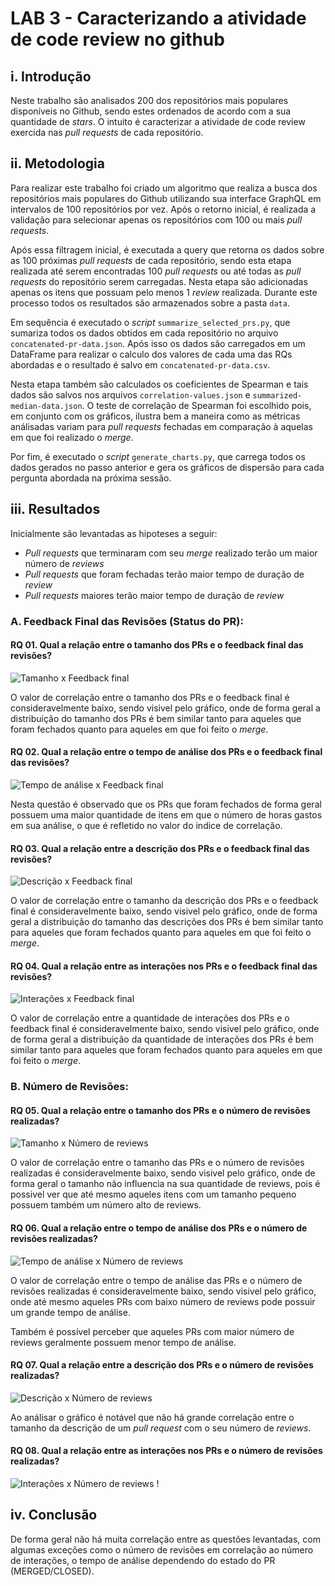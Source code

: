# LAB 3 -  Caracterizando a atividade de code review no github

## i. Introdução

Neste trabalho são analisados 200 dos repositórios mais populares disponíveis no Github, sendo estes ordenados de acordo com a sua quantidade de *stars*. O intuito é caracterizar a atividade de code review exercida nas *pull requests* de cada repositório.

## ii. Metodologia

Para realizar este trabalho foi criado um algoritmo que realiza a busca dos repositórios mais populares do Github utilizando sua interface GraphQL em intervalos de 100 repositórios por vez. Após o retorno inicial, é realizada a validação para selecionar apenas os repositórios com 100 ou mais *pull requests*. 

Após essa filtragem inicial, é executada a query que retorna os dados sobre as 100 próximas *pull requests* de cada repositório, sendo esta etapa realizada até serem encontradas 100 *pull requests*  ou até todas as *pull requests* do repositório serem carregadas. Nesta etapa são adicionadas apenas os itens que possuam pelo menos 1 *review* realizada. Durante este processo todos os resultados são armazenados sobre a pasta `data`.

Em sequência é executado o *script* `summarize_selected_prs.py`, que sumariza todos os dados obtidos em cada repositório no arquivo `concatenated-pr-data.json`. Após isso os dados são carregados em um DataFrame para realizar o calculo dos valores de cada uma das RQs abordadas e o resultado é salvo em `concatenated-pr-data.csv`.

Nesta etapa também são calculados os coeficientes de Spearman e tais dados são salvos nos arquivos `correlation-values.json` e `summarized-median-data.json`. O teste de correlação de Spearman foi escolhido pois, em conjunto com os gráficos, ilustra bem a maneira como as métricas análisadas variam para *pull requests* fechadas em comparação à aquelas em que foi realizado o *merge*.

Por fim, é executado o *script* `generate_charts.py`, que carrega todos os dados gerados no passo anterior e gera os gráficos de dispersão para cada pergunta abordada na próxima sessão.

## iii. Resultados

Inicialmente são levantadas as hipoteses a seguir:
- *Pull requests* que terminaram com seu *merge* realizado terão um maior número de *reviews*
- *Pull requests* que foram fechadas terão maior tempo de duração de *review*
- *Pull requests* maiores terão maior tempo de duração de *review*

### A. Feedback Final das Revisões (Status do PR):

#### RQ 01. Qual a relação entre o tamanho dos PRs e o feedback final das revisões?

![Tamanho x Feedback final](./charts/chart-a-rq1.png)

O valor de correlação entre o tamanho dos PRs e o feedback final é consideravelmente baixo, sendo visivel pelo gráfico, onde de forma geral a distribuição do tamanho dos PRs é bem similar tanto para aqueles que foram fechados quanto para aqueles em que foi feito o *merge*.

#### RQ 02. Qual a relação entre o tempo de análise dos PRs e o feedback final das revisões?

![Tempo de análise x Feedback final](./charts/chart-a-rq2.png) 

Nesta questão é observado que os PRs que foram fechados de forma geral possuem uma maior quantidade de itens em que o número de horas gastos em sua análise, o que é refletido no valor do indice de correlação.

#### RQ 03. Qual a relação entre a descrição dos PRs e o feedback final das revisões?

![Descrição x Feedback final](./charts/chart-a-rq3.png)

O valor de correlação entre o tamanho da descrição dos PRs e o feedback final é consideravelmente baixo, sendo visivel pelo gráfico, onde de forma geral a distribuição do tamanho das descrições dos PRs é bem similar tanto para aqueles que foram fechados quanto para aqueles em que foi feito o *merge*.

#### RQ 04. Qual a relação entre as interações nos PRs e o feedback final das revisões?

![Interações x Feedback final](./charts/chart-a-rq3.png)

O valor de correlação entre a quantidade de interações dos PRs e o feedback final é consideravelmente baixo, sendo visivel pelo gráfico, onde de forma geral a distribuição da quantidade de interações dos PRs é bem similar tanto para aqueles que foram fechados quanto para aqueles em que foi feito o *merge*.

### B. Número de Revisões:

#### RQ 05. Qual a relação entre o tamanho dos PRs e o número de revisões realizadas?

![Tamanho x Número de reviews](./charts/chart-b-rq1.png)

O valor de correlação entre o tamanho das PRs e o número de revisões realizadas é consideravelmente baixo, sendo visivel pelo gráfico, onde de forma geral o tamanho não influencia na sua quantidade de reviews, pois é possivel ver que até mesmo aqueles itens com um tamanho pequeno possuem também um número alto de reviews.

#### RQ 06. Qual a relação entre o tempo de análise dos PRs e o número de revisões realizadas?

![Tempo de análise x Número de reviews](./charts/chart-b-rq2.png)

O valor de correlação entre o tempo de análise das PRs e o número de revisões realizadas é consideravelmente baixo, sendo visivel pelo gráfico, onde até mesmo aqueles PRs com baixo número de reviews pode possuir um grande tempo de análise.

Também é possível perceber que aqueles PRs com maior número de reviews geralmente possuem menor tempo de análise.

#### RQ 07. Qual a relação entre a descrição dos PRs e o número de revisões realizadas?

![Descrição x Número de reviews](./charts/chart-b-rq3.png)

Ao análisar o gráfico é notável que não há grande correlação entre o tamanho da descrição de um *pull request* com o seu número de *reviews*.

#### RQ 08. Qual a relação entre as interações nos PRs e o número de revisões realizadas?

![Interações x Número de reviews](./charts/chart-b-rq4.png) !

## iv. Conclusão

De forma geral não há muita correlação entre as questões levantadas, com algumas exceções como o número de revisões em correlação ao número de interações, o tempo de análise dependendo do estado do PR (MERGED/CLOSED).

